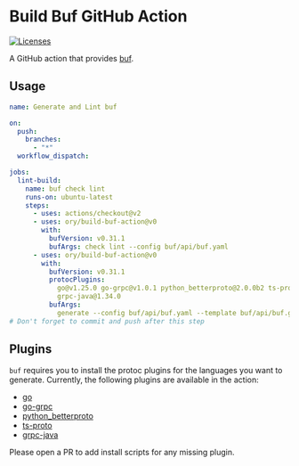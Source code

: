 # Build Buf GitHub Action

[![Licenses](https://github.com/ory/build-buf-action/actions/workflows/licenses.yml/badge.svg)](https://github.com/ory/build-buf-action/actions/workflows/licenses.yml)

A GitHub action that provides [buf](https://github.com/bufbuild/buf).

## Usage

```yaml
name: Generate and Lint buf

on:
  push:
    branches:
      - "*"
  workflow_dispatch:

jobs:
  lint-build:
    name: buf check lint
    runs-on: ubuntu-latest
    steps:
      - uses: actions/checkout@v2
      - uses: ory/build-buf-action@v0
        with:
          bufVersion: v0.31.1
          bufArgs: check lint --config buf/api/buf.yaml
      - uses: ory/build-buf-action@v0
        with:
          bufVersion: v0.31.1
          protocPlugins:
            go@v1.25.0 go-grpc@v1.0.1 python_betterproto@2.0.0b2 ts-proto@1.39.0
            grpc-java@1.34.0
          bufArgs:
            generate --config buf/api/buf.yaml --template buf/api/buf.gen.yaml
# Don't forget to commit and push after this step
```

## Plugins

`buf` requires you to install the protoc plugins for the languages you want to
generate. Currently, the following plugins are available in the action:

- [go](https://github.com/protocolbuffers/protobuf-go)
- [go-grpc](https://github.com/grpc/grpc-go)
- [python_betterproto](https://github.com/danielgtaylor/python-betterproto)
- [ts-proto](https://github.com/stephenh/ts-proto)
- [grpc-java](https://github.com/grpc/grpc-java)

Please open a PR to add install scripts for any missing plugin.
